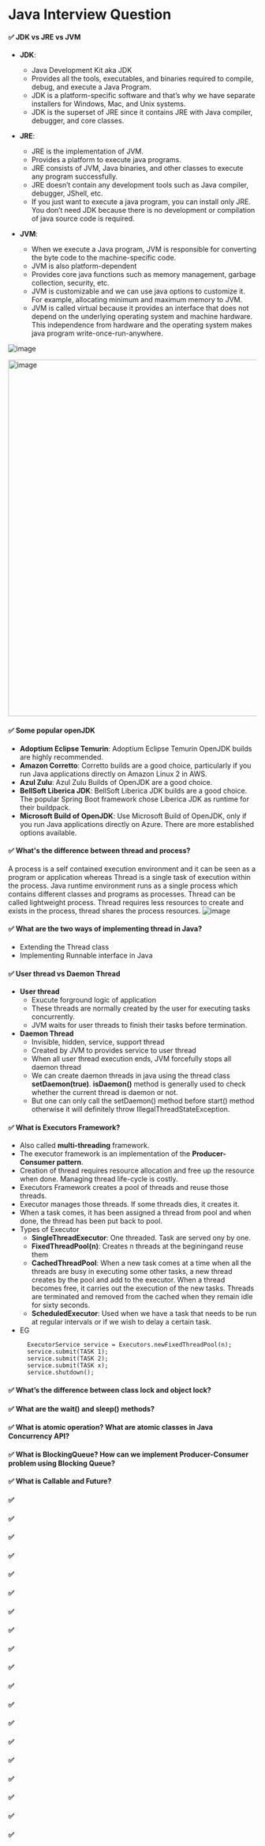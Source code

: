 # Java Interview Question

#### ✅ JDK vs JRE vs JVM
  - **JDK**:
    - Java Development Kit aka JDK
    - Provides all the tools, executables, and binaries required to compile, debug, and execute a Java Program.
    - JDK is a platform-specific software and that’s why we have separate installers for Windows, Mac, and Unix systems.
    - JDK is the superset of JRE since it contains JRE with Java compiler, debugger, and core classes.
  
  - **JRE**:
    - JRE is the implementation of JVM.
    - Provides a platform to execute java programs.
    - JRE consists of JVM, Java binaries, and other classes to execute any program successfully.
    - JRE doesn’t contain any development tools such as Java compiler, debugger, JShell, etc.
    - If you just want to execute a java program, you can install only JRE. You don’t need JDK because there is no development or compilation of java source code is required.
  
  - **JVM**:
    - When we execute a Java program, JVM is responsible for converting the byte code to the machine-specific code.
    - JVM is also platform-dependent
    - Provides core java functions such as memory management, garbage collection, security, etc.
    - JVM is customizable and we can use java options to customize it. For example, allocating minimum and maximum memory to JVM.
    - JVM is called virtual because it provides an interface that does not depend on the underlying operating system and machine hardware. This independence from hardware and the operating system makes java program write-once-run-anywhere.

![image](https://github.com/SbrTa/Notes/assets/8649145/5f2b43bd-a6b6-40be-9064-71a783cf4061)

<img width="721" alt="image" src="https://github.com/SbrTa/Notes/assets/8649145/4d01db92-64ce-4635-9e98-6dc61b261d5e">


#### ✅ Some popular openJDK
  - **Adoptium Eclipse Temurin**: Adoptium Eclipse Temurin OpenJDK builds are highly recommended.
  - **Amazon Corretto**: Corretto builds are a good choice, particularly if you run Java applications directly on Amazon Linux 2 in AWS.
  - **Azul Zulu**: Azul Zulu Builds of OpenJDK are a good choice.
  - **BellSoft Liberica JDK**: BellSoft Liberica JDK builds are a good choice. The popular Spring Boot framework chose Liberica JDK as runtime for their buildpack.
  - **Microsoft Build of OpenJDK**: Use Microsoft Build of OpenJDK, only if you run Java applications directly on Azure. There are more established options available.


#### ✅ What's the difference between thread and process?
A process is a self contained execution environment and it can be seen as a program or application whereas Thread is a single task of execution within the process. Java runtime environment runs as a single process which contains different classes and programs as processes. Thread can be called lightweight process. Thread requires less resources to create and exists in the process, thread shares the process resources.
![image](https://github.com/SbrTa/Notes/assets/8649145/a9f71441-e1df-496d-ac42-7ef3c3a0d1ff)


#### ✅ What are the two ways of implementing thread in Java?
  - Extending the Thread class
  - Implementing Runnable interface in Java


#### ✅ User thread vs Daemon Thread
  - **User thread**
    - Exucute forground logic of application
    - These threads are normally created by the user for executing tasks concurrently. 	
    - JVM waits for user threads to finish their tasks before termination. 	
  - **Daemon Thread**
    - Invisible, hidden, service, support thread
    - Created by JVM to provides service to user thread
    - When all user thread execution ends, JVM forcefully stops all daemon thread
    - We can create daemon threads in java using the thread class **setDaemon(true)**. **isDaemon()** method is generally used to check whether the current thread is daemon or not.
    - But one can only call the setDaemon() method before start() method otherwise it will definitely throw IllegalThreadStateException.

#### ✅ What is Executors Framework?
  - Also called **multi-threading** framework.
  - The executor framework is an implementation of the **Producer-Consumer pattern**.
  - Creation of thread requires resource allocation and free up the resource when done. Managing thread life-cycle is costly.
  - Executors Framework creates a pool of threads and reuse those threads.
  - Executor manages those threads. If some threads dies, it creates it.
  - When a task comes, it has been assigned a thread from pool and when done, the thread has been put back to pool.
  - Types of Executor
    - **SingleThreadExecutor**: One threaded. Task are served ony by one.
    - **FixedThreadPool(n)**: Creates n threads at the beginingand reuse them
    - **CachedThreadPool**: When a new task comes at a time when all the threads are busy in executing some other tasks, a new thread creates by the pool and add to the executor. When a thread becomes free, it carries out the execution of the new tasks. Threads are terminated and removed from the cached when they remain idle for sixty seconds.
    - **ScheduledExecutor**: Used when we have a task that needs to be run at regular intervals or if we wish to delay a certain task.
  - EG
    ```
      ExecutorService service = Executors.newFixedThreadPool(n);
      service.submit(TASK 1);
      service.submit(TASK 2);
      service.submit(TASK x);
      service.shutdown();
    ```

#### ✅ What’s the difference between class lock and object lock?

#### ✅ What are the wait() and sleep() methods?

#### ✅ What is atomic operation? What are atomic classes in Java Concurrency API?
#### ✅ What is BlockingQueue? How can we implement Producer-Consumer problem using Blocking Queue?
#### ✅ What is Callable and Future?
#### ✅ 
#### ✅ 
#### ✅ 
#### ✅ 
#### ✅ 
#### ✅ 
#### ✅ 
#### ✅ 
#### ✅ 
#### ✅ 
#### ✅ 
#### ✅ 
#### ✅ 
#### ✅ 
#### ✅ 
#### ✅ 
#### ✅ 
#### ✅ 
#### ✅ 
